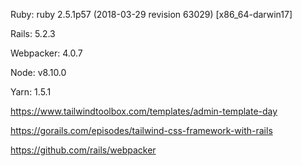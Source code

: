 Ruby: ruby 2.5.1p57 (2018-03-29 revision 63029) [x86_64-darwin17]

Rails: 5.2.3

Webpacker: 4.0.7

Node: v8.10.0

Yarn: 1.5.1

https://www.tailwindtoolbox.com/templates/admin-template-day

https://gorails.com/episodes/tailwind-css-framework-with-rails

https://github.com/rails/webpacker

